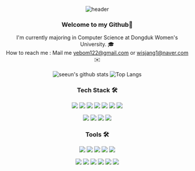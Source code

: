 <div align="center">
  
![header](https://capsule-render.vercel.app/api?type=waving&color=C2E2E8&height=250&section=header&text=Jang%20Se%20%20Eun's%20Github&fontSize=50&animation=fadeIn)

### Welcome to my Github:star2:   
I'm currently majoring in Computer Science at Dongduk Women's University. :mortar_board: <br/>
How to reach me : Mail me yebom122@gmail.com or wisjang1@naver.com :envelope:<br/> </br>
![seeun's github stats](https://github-readme-stats.vercel.app/api?username=isprogrammingfun&show_icons=true)
![Top Langs](https://github-readme-stats.vercel.app/api/top-langs/?username=isprogrammingfun&layout=compat)
<!-- [![Solved.ac프로필](http://mazassumnida.wtf/api/generate_badge?boj=wisjang1)](https://solved.ac/wisjang1) -->



### Tech Stack 🛠️
<img src="https://img.shields.io/badge/Kotlin-7F52FF?style=flat-square&logo=Kotlin&logoColor=white"/> 
<img src="https://img.shields.io/badge/Java-007396?style=flat-square&logo=Java&logoColor=white"/> 
<img src="https://img.shields.io/badge/C-A8B9CC?style=flat-square&logo=C&logoColor=black"/>     
<img src="https://img.shields.io/badge/Python-3776AB?style=flat-square&logo=Python&logoColor=white"/> 
<img src="https://img.shields.io/badge/JavaScript-F7DF1E?style=flat-square&logo=JavaScript&logoColor=black"/>
<img src="https://img.shields.io/badge/React Native-61DAFB?style=flat-square&logo=React&logoColor=black"/>
<img src="https://img.shields.io/badge/Spring Boot-6DB33F?style=flat-square&logo=Spring Boot&logoColor=white"/>  <p>
<img src="https://img.shields.io/badge/MySQL-4479A1?style=flat-square&logo=MySQL&logoColor=white"/>
<img src="https://img.shields.io/badge/HTML5-E34F26?style=flat-square&logo=HTML5&logoColor=white"/>
<img src="https://img.shields.io/badge/CSS3-1572B6?style=flat-square&logo=CSS3&logoColor=white"/>
<img src="https://img.shields.io/badge/Django-092E20?style=flat-square&logo=Django&logoColor=white"/>


### Tools 🛠️
<img src="https://img.shields.io/badge/VSCode-007ACC?style=flat-square&logo=Visual Studio Code&logoColor=white"/>
<img src="https://img.shields.io/badge/Postman-FF6C37?style=flat-square&logo=Postman&logoColor=white"/>
<img src="https://img.shields.io/badge/Eclipse IDE-2C2255?style=flat-square&logo=Eclipse IDE&logoColor=white"/>
<img src="https://img.shields.io/badge/PyCharm-000000?style=flat-square&logo=PyCharm&logoColor=white"/>
<img src="https://img.shields.io/badge/Swagger-85EA2D?style=flat-square&logo=Swagger&logoColor=white"/>  <p>
<img src="https://img.shields.io/badge/IntelliJ IDEA-000000?style=flat-square&logo=IntelliJ IDEA&logoColor=white"/>
<img src="https://img.shields.io/badge/Android Studio-3DDC84?style=flat-square&logo=Android Studio&logoColor=white"/>
<img src="https://img.shields.io/badge/GitLab-000000?style=flat-square&logo=GitLab&logoColor=white"/>
<img src="https://img.shields.io/badge/GitHub-000000?style=flat-square&logo=GitHub&logoColor=white"/>
<img src="https://img.shields.io/badge/Slack-4A154B?style=flat-square&logo=Slack&logoColor=white"/>
<img src="https://img.shields.io/badge/Notion-000000?style=flat-square&logo=Notion&logoColor=white"/>

</div>

<!-- 
### ✨projects✨
:bulb: 나만의 스마트 셀프 보디가드 앱 :bulb: </br></br>
![image](https://user-images.githubusercontent.com/96467030/187234838-74bf0806-a3e6-4fa2-88d8-7a0032d12347.png) </br> 

:bulb: hygge :bulb: </br>
![image](https://user-images.githubusercontent.com/96467030/186702103-213adaaa-a4a6-447b-b3b9-d4fa36511fcd.png) </br>
[![Readme Card](https://github-readme-stats.vercel.app/api/pin/?username=isprogrammingfun&repo=Baekjoon)](https://github.com/isprogrammingfun/Baekjoon)
[![Readme Card](https://github-readme-stats.vercel.app/api/pin/?username=isprogrammingfun&repo=Kotlin)](https://github.com/isprogrammingfun/Kotlin)
### Tools :wrench:
    <img src="https://img.shields.io/badge/Visual Studio-5C2D91?style=flat-square&logo=VisualStudio&logoColor=#5C2D91"/>    <img src="https://img.shields.io/badge/Git-F05032?style=flat-square&logo=Git&logoColor=white"/>
    <img src="https://img.shields.io/badge/IntelliJ IDEA-000000?style=flat-square&logo=IntelliJIDEA&logoColor=#276DC3"/> -->

<!-- <img src="https://img.shields.io/badge/Django-092E20?style=flat-square&logo=Django&logoColor=white"/>      <img src="https://img.shields.io/badge/React-61DAFB?style=flat-square&logo=React&logoColor=white"/>    <img src="https://img.shields.io/badge/Spring Security-6DB33F?style=flat-square&logo=Spring Security&logoColor=white"/>                                           --!>
